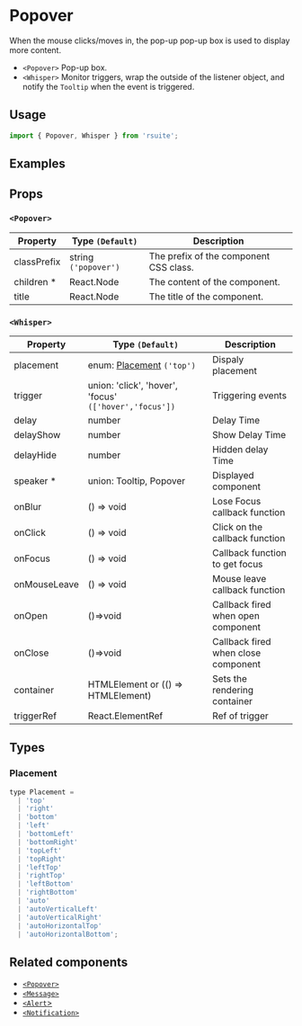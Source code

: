 # Popover

When the mouse clicks/moves in, the pop-up pop-up box is used to display more content.

* `<Popover>` Pop-up box.
* `<Whisper>` Monitor triggers, wrap the outside of the listener object, and notify the `Tooltip` when the event is triggered.

## Usage

```js
import { Popover, Whisper } from 'rsuite';
```

## Examples

<!--{demo}-->

## Props

### `<Popover>`

| Property    | Type `(Default)`     | Description                            |
| ----------- | -------------------- | -------------------------------------- |
| classPrefix | string `('popover')` | The prefix of the component CSS class. |
| children \* | React.Node           | The content of the component.          |
| title       | React.Node           | The title of the component.            |

### `<Whisper>`

| Property     | Type `(Default)`                                       | Description                         |
| ------------ | ------------------------------------------------------ | ----------------------------------- |
| placement    | enum: [Placement](#Placement) `('top')`                | Dispaly placement                   |
| trigger      | union: 'click', 'hover', 'focus' `(['hover','focus'])` | Triggering events                   |
| delay        | number                                                 | Delay Time                          |
| delayShow    | number                                                 | Show Delay Time                     |
| delayHide    | number                                                 | Hidden delay Time                   |
| speaker \*   | union: Tooltip, Popover                                | Displayed component                 |
| onBlur       | () => void                                             | Lose Focus callback function        |
| onClick      | () => void                                             | Click on the callback function      |
| onFocus      | () => void                                             | Callback function to get focus      |
| onMouseLeave | () => void                                             | Mouse leave callback function       |
| onOpen       | ()=>void                                               | Callback fired when open component  |
| onClose      | ()=>void                                               | Callback fired when close component |
| container    | HTMLElement or (() => HTMLElement)                     | Sets the rendering container        |
| triggerRef   | React.ElementRef                                       | Ref of trigger                      |


## Types

### Placement

```js
type Placement =
  | 'top'
  | 'right'
  | 'bottom'
  | 'left'
  | 'bottomLeft'
  | 'bottomRight'
  | 'topLeft'
  | 'topRight'
  | 'leftTop'
  | 'rightTop'
  | 'leftBottom'
  | 'rightBottom'
  | 'auto'
  | 'autoVerticalLeft'
  | 'autoVerticalRight'
  | 'autoHorizontalTop'
  | 'autoHorizontalBottom';
```

## Related components

* [`<Popover>`](./popover)
* [`<Message>`](./message)
* [`<Alert`>](./alert)
* [`<Notification>`](./notification)
